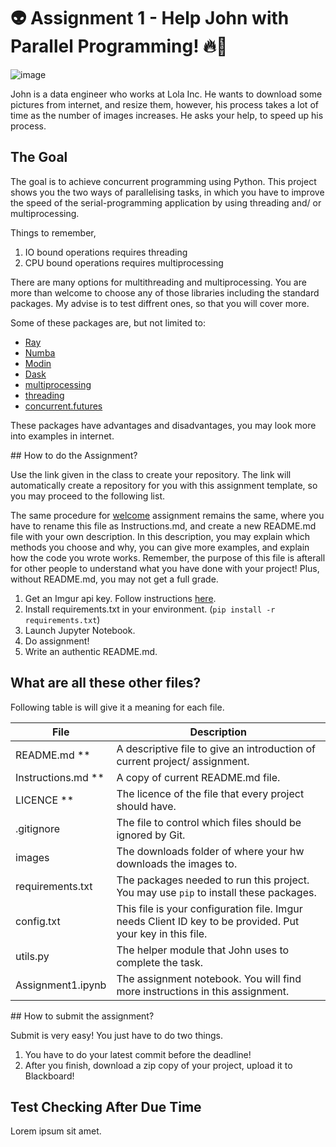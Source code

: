 # :alien: Assignment 1 - Help John with Parallel Programming! :fire::dancer:

![image](https://www.ictshore.com/wp-content/uploads/2018/03/py0009-00-Python_threading_tutorial.png)

John is a data engineer who works at Lola Inc. He wants to download some pictures from internet, and resize them, however, his process takes a lot of time as the number of images increases. He asks your help, to speed up his process.

## The Goal

The goal is to achieve concurrent programming using Python. This project shows you the two ways of parallelising tasks, in which you have to improve the speed of the serial-programming application by using threading and/ or multiprocessing.

Things to remember, 

1. IO bound operations requires threading
2. CPU bound operations requires multiprocessing

There are many options for multithreading and multiprocessing. You are more than welcome to choose any of those libraries including the standard packages. My advise is to test diffrent ones, so that you will cover more.

Some of these packages are, but not limited to:

- [Ray](https://github.com/ray-project/ray)
- [Numba](http://numba.pydata.org/)
- [Modin](https://github.com/modin-project/modin)
- [Dask](https://dask.org/)
- [multiprocessing](https://docs.python.org/3.8/library/multiprocessing.html)
- [threading](https://docs.python.org/3.8/library/threading.html)
- [concurrent.futures](https://docs.python.org/3.8/library/concurrent.futures.html)

These packages have advantages and disadvantages, you may look more into examples in internet.

## How to do the Assignment?

Use the link given in the class to create your repository. The link will automatically create a repository for you with this assignment template, so you may proceed to the following list.

The same procedure for [welcome](https://github.com/spu-bigdataanalytics/welcome) assignment remains the same, where you have to rename this file as Instructions.md, and create a new README.md file with your own description. In this description, you may explain which methods you choose and why, you can give more examples, and explain how the code you wrote works. Remember, the purpose of this file is afterall for other people to understand what you have done with your project! Plus, without README.md, you may not get a full grade.

1. Get an Imgur api key. Follow instructions [here](https://apidocs.imgur.com/?version=latest#intro).
2. Install requirements.txt in your environment. (`pip install -r requirements.txt`)
3. Launch Jupyter Notebook.
4. Do assignment!
5. Write an authentic README.md.


## What are all these other files?

Following table is will give it a meaning for each file.

File | Description |
---- | ----------- |
README.md ** | A descriptive file to give an introduction of current project/ assignment. 
Instructions.md ** | A copy of current README.md file. 
LICENCE ** | The licence of the file that every project should have.
.gitignore | The file to control which files should be ignored by Git.
images | The downloads folder of where your hw downloads the images to.
requirements.txt | The packages needed to run this project. You may use `pip` to install these packages.
config.txt | This file is your configuration file. Imgur needs Client ID key to be provided. Put your key in this file.
utils.py | The helper module that John uses to complete the task.
Assignment1.ipynb | The assignment notebook. You will find more instructions in this assignment.


## How to submit the assignment?

Submit is very easy! You just have to do two things.

1. You have to do your latest commit before the deadline!
2. After you finish, download a zip copy of your project, upload it to Blackboard!

## Test Checking After Due Time

Lorem ipsum sit amet.